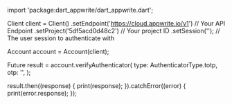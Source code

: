 import 'package:dart_appwrite/dart_appwrite.dart';

Client client = Client()
  .setEndpoint('https://cloud.appwrite.io/v1') // Your API Endpoint
  .setProject('5df5acd0d48c2') // Your project ID
  .setSession(''); // The user session to authenticate with

Account account = Account(client);

Future result = account.verifyAuthenticator(
  type:  AuthenticatorType.totp,
  otp: '<OTP>',
);

result.then((response) {
  print(response);
}).catchError((error) {
  print(error.response);
});

